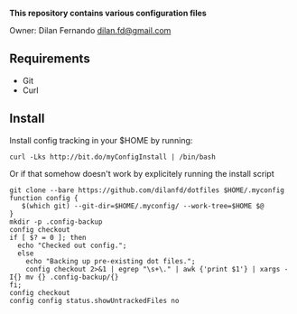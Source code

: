 **This repository contains various configuration files**

Owner: Dilan Fernando <dilan.fd@gmail.com>

## Requirements
- Git
- Curl

## Install
Install config tracking in your $HOME by running:

`curl -Lks http://bit.do/myConfigInstall | /bin/bash`

Or if that somehow doesn't work by explicitely running
the install script

```
git clone --bare https://github.com/dilanfd/dotfiles $HOME/.myconfig
function config {
   $(which git) --git-dir=$HOME/.myconfig/ --work-tree=$HOME $@
}
mkdir -p .config-backup
config checkout
if [ $? = 0 ]; then
  echo "Checked out config.";
  else
    echo "Backing up pre-existing dot files.";
    config checkout 2>&1 | egrep "\s+\." | awk {'print $1'} | xargs -I{} mv {} .config-backup/{}
fi;
config checkout
config config status.showUntrackedFiles no
```
